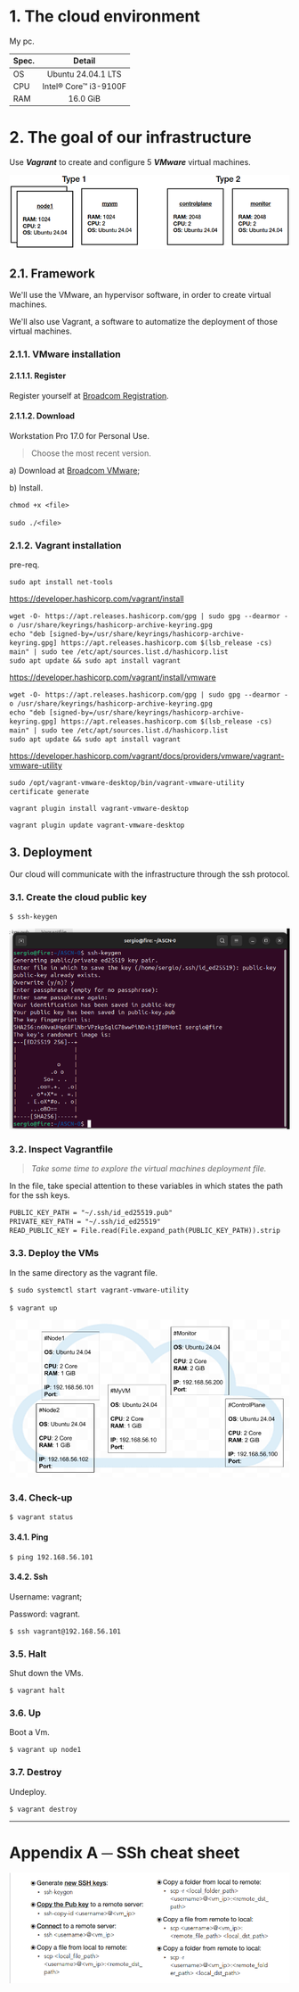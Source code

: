 # 1. The cloud environment
My pc.

| Spec. |        Detail         |
| :---  |        :---:          |
| OS    | Ubuntu 24.04.1 LTS    |
| CPU   | Intel® Core™ i3-9100F |
| RAM   | 16.0 GiB              |


# 2. The goal of our infrastructure
Use ***Vagrant*** to create and configure 5 ***VMware*** virtual machines.

![](assets/media/diagrams/goal_0.png)

## 2.1. Framework
We'll use the VMware, an hypervisor software, in order to create virtual machines.

We'll also use Vagrant, a software to automatize the deployment of those virtual machines.

### 2.1.1. VMware installation

#### 2.1.1.1. Register
Register yourself at [Broadcom Registration](https://profile.broadcom.com/web/registration).

#### 2.1.1.2. Download
Workstation Pro 17.0 for Personal Use.
> Choose the most recent version.

a) Download at [Broadcom VMware](https://support.broadcom.com/group/ecx/productdownloads?subfamily=VMware+Workstation+Pro);

b) Install.

```
chmod +x <file>

sudo ./<file>
```


### 2.1.2. Vagrant installation
pre-req.
```
sudo apt install net-tools
```
https://developer.hashicorp.com/vagrant/install
```
wget -O- https://apt.releases.hashicorp.com/gpg | sudo gpg --dearmor -o /usr/share/keyrings/hashicorp-archive-keyring.gpg
echo "deb [signed-by=/usr/share/keyrings/hashicorp-archive-keyring.gpg] https://apt.releases.hashicorp.com $(lsb_release -cs) main" | sudo tee /etc/apt/sources.list.d/hashicorp.list
sudo apt update && sudo apt install vagrant
```

https://developer.hashicorp.com/vagrant/install/vmware
```
wget -O- https://apt.releases.hashicorp.com/gpg | sudo gpg --dearmor -o /usr/share/keyrings/hashicorp-archive-keyring.gpg
echo "deb [signed-by=/usr/share/keyrings/hashicorp-archive-keyring.gpg] https://apt.releases.hashicorp.com $(lsb_release -cs) main" | sudo tee /etc/apt/sources.list.d/hashicorp.list
sudo apt update && sudo apt install vagrant
```
https://developer.hashicorp.com/vagrant/docs/providers/vmware/vagrant-vmware-utility
```
sudo /opt/vagrant-vmware-desktop/bin/vagrant-vmware-utility certificate generate
```
```
vagrant plugin install vagrant-vmware-desktop
```
```
vagrant plugin update vagrant-vmware-desktop
```


## 3. Deployment
Our cloud will communicate with the infrastructure through the ssh protocol.

### 3.1. Create the cloud public key
```
$ ssh-keygen
```

<img src=assets/media/showcase/ssh_key.png width=720>

### 3.2. Inspect Vagrantfile
> *Take some time to explore the virtual machines deployment file.*

In the file, take special attention to these variables in which states the path for the ssh keys.
```
PUBLIC_KEY_PATH = "~/.ssh/id_ed25519.pub"
PRIVATE_KEY_PATH = "~/.ssh/id_ed25519"
READ_PUBLIC_KEY = File.read(File.expand_path(PUBLIC_KEY_PATH)).strip
```

### 3.3. Deploy the VMs
In the same directory as the vagrant file.

```
$ sudo systemctl start vagrant-vmware-utility

$ vagrant up
```

<img src="media/diagrams/infrastructure1.png">

### 3.4. Check-up
```
$ vagrant status
```

#### 3.4.1. Ping
```
$ ping 192.168.56.101
```

#### 3.4.2. Ssh
Username: vagrant;

Password: vagrant.

```
$ ssh vagrant@192.168.56.101
```

### 3.5. Halt
Shut down the VMs.
```
$ vagrant halt
```
### 3.6. Up
Boot a Vm.

```
$ vagrant up node1
```
### 3.7. Destroy
Undeploy.
```
$ vagrant destroy
```

<hr>

# Appendix A ─ SSh cheat sheet
<img src="assets/media/ssh_cheatsheet2.png">
